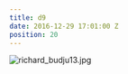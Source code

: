 ```yaml
---
title: d9
date: 2016-12-29 17:01:00 Z
position: 20
---
```


![richard_budju13.jpg](/uploads/richard_budju13.jpg)